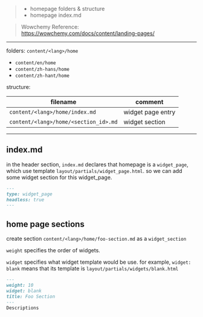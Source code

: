 

> 
> - homepage folders & structure
> - homepage index.md
> 

> Wowchemy Reference:\
> https://wowchemy.com/docs/content/landing-pages/

---

folders: `content/<lang>/home`
- `content/en/home`
- `content/zh-hans/home`
- `content/zh-hant/home`

structure:

| filename                              | comment           |
|---------------------------------------|-------------------|
| `content/<lang>/home/index.md`        | widget page entry |
| `content/<lang>/home/<section_id>.md` | widget section    |

---

## index.md

in the header section, `index.md` declares that homepage is a `widget_page`, which use template `layout/partials/widget_page.html`.
so we can add some widget section for this widget_page.

```md
---
type: widget_page
headless: true
---
```

## home page sections

create section `content/<lang>/home/foo-section.md` as a `widget_section`

`weight` specifies the order of widgets.

`widget` specifies what widget template would be use. for example, `widget: blank` means that its template is `layout/partials/widgets/blank.html` 

```markdown
---
weight: 10
widget: blank
title: Foo Section
---
Descriptions
```
